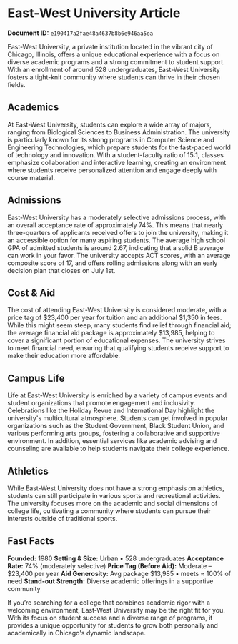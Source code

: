 # East-West University Article

**Document ID:** `e190417a2fae48a4637b8b6e946aa5ea`

East-West University, a private institution located in the vibrant city of Chicago, Illinois, offers a unique educational experience with a focus on diverse academic programs and a strong commitment to student support. With an enrollment of around 528 undergraduates, East-West University fosters a tight-knit community where students can thrive in their chosen fields.

## Academics
At East-West University, students can explore a wide array of majors, ranging from Biological Sciences to Business Administration. The university is particularly known for its strong programs in Computer Science and Engineering Technologies, which prepare students for the fast-paced world of technology and innovation. With a student-faculty ratio of 15:1, classes emphasize collaboration and interactive learning, creating an environment where students receive personalized attention and engage deeply with course material.

## Admissions
East-West University has a moderately selective admissions process, with an overall acceptance rate of approximately 74%. This means that nearly three-quarters of applicants received offers to join the university, making it an accessible option for many aspiring students. The average high school GPA of admitted students is around 2.67, indicating that a solid B average can work in your favor. The university accepts ACT scores, with an average composite score of 17, and offers rolling admissions along with an early decision plan that closes on July 1st.

## Cost & Aid
The cost of attending East-West University is considered moderate, with a price tag of $23,400 per year for tuition and an additional $1,350 in fees. While this might seem steep, many students find relief through financial aid; the average financial aid package is approximately $13,985, helping to cover a significant portion of educational expenses. The university strives to meet financial need, ensuring that qualifying students receive support to make their education more affordable.

## Campus Life
Life at East-West University is enriched by a variety of campus events and student organizations that promote engagement and inclusivity. Celebrations like the Holiday Revue and International Day highlight the university's multicultural atmosphere. Students can get involved in popular organizations such as the Student Government, Black Student Union, and various performing arts groups, fostering a collaborative and supportive environment. In addition, essential services like academic advising and counseling are available to help students navigate their college experience.

## Athletics
While East-West University does not have a strong emphasis on athletics, students can still participate in various sports and recreational activities. The university focuses more on the academic and social dimensions of college life, cultivating a community where students can pursue their interests outside of traditional sports.

## Fast Facts
**Founded:** 1980
**Setting & Size:** Urban • 528 undergraduates
**Acceptance Rate:** 74% (moderately selective)
**Price Tag (Before Aid):** Moderate – $23,400 per year
**Aid Generosity:** Avg package $13,985 • meets ≈ 100% of need
**Stand-out Strength:** Diverse academic offerings in a supportive community

If you’re searching for a college that combines academic rigor with a welcoming environment, East-West University may be the right fit for you. With its focus on student success and a diverse range of programs, it provides a unique opportunity for students to grow both personally and academically in Chicago's dynamic landscape.
